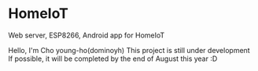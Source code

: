 # HomeIoT

Web server, ESP8266, Android app for HomeIoT

Hello, I'm Cho young-ho(dominoyh)
This project is still under development
If possible, it will be completed by the end of August this year  :D

